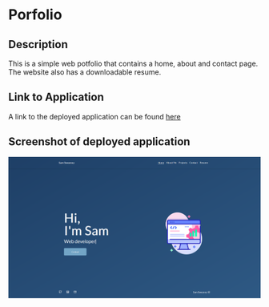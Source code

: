 

# Porfolio

## Description
This is a simple web potfolio that contains a home, about and contact page. The website also has a downloadable resume.

## Link to Application
A link to the deployed application can be found [here](http://www.samsweeney.me)

## Screenshot of deployed application

![web screenshot](./screenshot.png)

